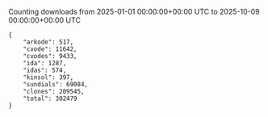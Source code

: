 
Counting downloads from 2025-01-01 00:00:00+00:00 UTC to 2025-10-09 00:00:00+00:00 UTC

```
{
    "arkode": 517,
    "cvode": 11642,
    "cvodes": 9433,
    "ida": 1287,
    "idas": 574,
    "kinsol": 397,
    "sundials": 69084,
    "clones": 209545,
    "total": 302479
}
```
